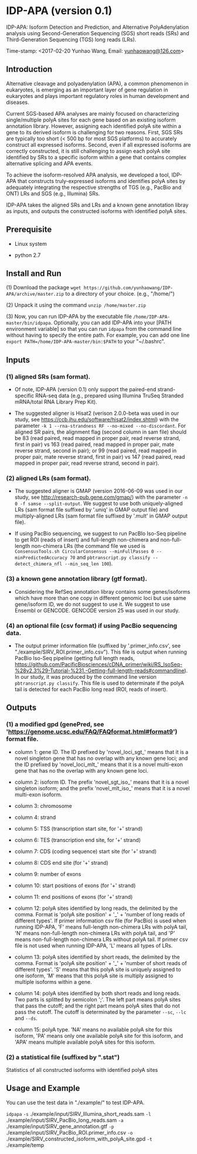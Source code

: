 # IDP-APA (version 0.1) 

IDP-APA: Isoform Detection and Prediction, and Alternative PolyAdenylation analysis using Second-Generation Sequencing (SGS) short reads (SRs) and Third-Generation Sequencing (TGS) long reads (LRs).

Time-stamp: <2017-02-20 Yunhao Wang, Email: yunhaowang@126.com>

## Introduction

Alternative cleavage and polyadenylation (APA), a common phenomenon in eukaryotes, is emerging as an important layer of gene regulation in eukaryotes and plays important regulatory roles in human development and diseases.

Current SGS-based APA analyses are mainly focused on characterizing single/multiple polyA sites for each gene based on an existing isoform annotation library. However, assigning each identified polyA site within a gene to its derived isoform is challenging for two reasons. First, SGS SRs are typically too short (< 500 bp for most SGS platforms) to accurately construct all expressed isoforms. Second, even if all expressed isoforms are correctly constructed, it is still challenging to assign each polyA site identified by SRs to a specific isoform within a gene that contains complex alternative splicing and APA events.

To achieve the isoform-resolved APA analysis, we developed a tool, IDP-APA that constructs truly-expressed isoforms and identifies polyA sites by adequately integrating the respective strengths of TGS (e.g., PacBio and ONT) LRs and SGS (e.g., Illumina) SRs. 

IDP-APA takes the aligned SRs and LRs and a known gene annotation libray as inputs, and outputs the constructed isoforms with identified polyA sites.


## Prerequisite

- Linux system

- python 2.7


## Install and Run


(1) Download the package `wget https://github.com/yunhaowang/IDP-APA/archive/master.zip` to a directory of your choice. (e.g., "/home/")

(2) Unpack it using the command `unzip /home/master.zip`

(3) Now, you can run IDP-APA by the executable file `/home/IDP-APA-master/bin/idpapa`. Optionally, you can add IDP-APA into your [PATH environment variable] so that you can run `idpapa` from the command line without having to specify the entire path. For example, you can add one line `export PATH=/home/IDP-APA-master/bin:$PATH` to your "~/.bashrc".


## Inputs 

### (1) aligned SRs (sam format).

- Of note, IDP-APA (version 0.1) only support the paired-end strand-specific RNA-seq data (e.g., prepared using Illumina TruSeq Stranded mRNA/total RNA Library Prep Kit).

- The suggested aligner is Hisat2 (verison 2.0.0-beta was used in our study, see https://ccb.jhu.edu/software/hisat2/index.shtml) with the parameter `-k 1 --rna-strandness RF --no-mixed --no-discordant`. For aligned SR pairs, the alignment flag (second column in sam file) should be 83 (read paired, read mapped in proper pair, read reverse strand, first in pair) vs 163 (read paired, read mapped in proper pair, mate reverse strand, second in pair); or 99 (read paired, read mapped in proper pair, mate reverse strand, first in pair) vs 147 (read paired, read mapped in proper pair, read reverse strand, second in pair).

### (2) aligned LRs (sam format).

- The suggested aligner is GMAP (version 2016-06-09 was used in our study, see http://research-pub.gene.com/gmap/) with the parameter `-n 0 -f samse --split-output`. We suggest to use both uniquely-aligned LRs (sam format file suffixed by '.uniq' in GMAP output file) and multiply-aligned LRs (sam format file suffixed by  '.mult' in GMAP output file). 

- If using PacBio sequencing, we suggest to run PacBIo Iso-Seq pipeline to get ROI (reads of insert) and full-length non-chimera and non-full-length non-chimera LRs (the command file we used is `ConsensusTools.sh CircularConsensus --minFullPasses 0 --minPredictedAccuracy 70` and `pbtranscript.py classify --detect_chimera_nfl --min_seq_len 100`). 

### (3) a known gene annotation library (gtf format).

- Considering the RefSeq annotation libray contains some genes/isoforms which have more than one copy in different genomic loci but use same gene/isoform ID, we do not suggest to use it. We suggest to use Ensembl or GENCODE. GENCODE version 25 was used in our study.

### (4) an optional file (csv format) if using PacBio sequencing data.

- The output primer information file (suffixed by '.primer_info.csv', see "./example/SIRV_ROI.primer_info.csv"). This file is output when running PacBio Iso-Seq pipeline (getting full length reads, https://github.com/PacificBiosciences/cDNA_primer/wiki/RS_IsoSeq-%28v2.3%29-Tutorial-%231.-Getting-full-length-reads#commandline). In our study, it was produced by the command line version `pbtranscript.py classify`. This file is used to determinate if the polyA tail is detected for each PacBio long read (ROI, reads of insert).


## Outputs

### (1) a modified gpd (genePred, see 'https://genome.ucsc.edu/FAQ/FAQformat.html#format9') format file. 

- column 1: gene ID. The ID prefixed by 'novel_loci_sgt_' means that it is a novel singleton gene that has no overlap with any known gene loci; and the ID prefixed by 'novel_loci_mlt_' means that it is a novel multi-exon gene that has no the overlap with any known gene loci.

- column 2: isoform ID. The prefix 'novel_sgt_iso_' means that it is a novel singleton isoform; and the prefix 'novel_mlt_iso_' means that it is a novel multi-exon isoform.

- column 3: chromosome

- column 4: strand

- column 5: TSS (transcription start site, for '+' strand)

- column 6: TES (transcription end site, for '+' strand)

- column 7: CDS (coding sequence) start site (for '+' strand)

- column 8: CDS end site (for '+' strand)

- column 9: number of exons

- column 10: start positions of exons (for '+' strand)

- column 11: end positions of exons (for '+' strand)

- column 12: polyA sites identified by long reads, the delimited by the comma. Format is 'polyA site position' + '_' + 'number of long reads of different types'. If primer information csv file (for PacBio) is used when running IDP-APA, 'F' means full-length non-chimera LRs with polyA tail, 'N' means non-full-length non-chimera LRs with polyA tail, and 'P' means non-full-length non-chimera LRs without polyA tail. If primer csv file is not used when running IDP-APA, 'L' means all types of LRs.

- column 13: polyA sites identified by short reads, the delimited by the comma. Format is 'polyA site position' + '_' + 'number of short reads of different types'. 'S' means that this polyA site is uniquely assigned to one isoform, 'M' means that this polyA site is multiply assigned to multiple isoforms within a gene.

- column 14: polyA sites identified by both short reads and long reads. Two parts is splitted by semicolon ';'. The left part means polyA sites that pass the cutoff; and the right part means polyA sites that do not pass the cutoff. The cutoff is determinated by the parameter `--sc`, `--lc` and `--ds`.

- column 15: polyA type. 'NA' means no available polyA site for this isoform, 'PA' means only one available polyA site for this isoform, and 'APA' means multiple available polyA sites for this isoform.

### (2) a statistical file (suffixed by ".stat")

Statistics of all constructed isoforms with identified polyA sites

## Usage and Example

You can use the test data in "./example/" to test IDP-APA.

`idpapa` `-s` ./example/input/SIRV_Illumina_short_reads.sam `-l` ./example/input/SIRV_PacBio_long_reads.sam `-a` ./example/input/SIRV_gene_annotation.gtf `-p` ./example/input/SIRV_PacBio_ROI.primer_info.csv `-o` ./example/SIRV_constructed_isoform_with_polyA_site.gpd `-t` ./example/temp
